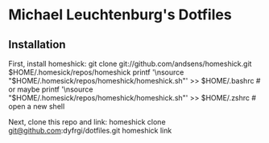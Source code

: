 Michael Leuchtenburg's Dotfiles
===============================

Installation
------------

First, install homeshick:
    git clone git://github.com/andsens/homeshick.git $HOME/.homesick/repos/homeshick
    printf '\nsource "$HOME/.homesick/repos/homeshick/homeshick.sh"' >> $HOME/.bashrc
    # or maybe
    printf '\nsource "$HOME/.homesick/repos/homeshick/homeshick.sh"' >> $HOME/.zshrc
    # open a new shell

Next, clone this repo and link:
    homeshick clone git@github.com:dyfrgi/dotfiles.git
    homeshick link
